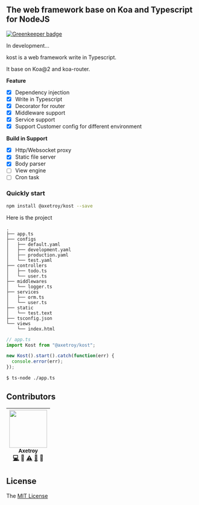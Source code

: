 ## The web framework base on Koa and Typescript for NodeJS

[![Greenkeeper badge](https://badges.greenkeeper.io/axetroy/kost.svg)](https://greenkeeper.io/)

In development...

kost is a web framework write in Typescript.

It base on Koa@2 and koa-router.

**Feature**

* [x] Dependency injection
* [x] Write in Typescript
* [x] Decorator for router
* [x] Middleware support
* [x] Service support
* [x] Support Customer config for different environment

**Build in Support**

* [x] Http/Websocket proxy
* [x] Static file server
* [x] Body parser
* [ ] View engine
* [ ] Cron task

### Quickly start

```bash
npm install @axetroy/kost --save
```

Here is the project

```
.
├── app.ts
├── configs
│   ├── default.yaml
│   ├── development.yaml
│   ├── production.yaml
│   └── test.yaml
├── controllers
│   ├── todo.ts
│   └── user.ts
├── middlewares
│   └── logger.ts
├── services
│   ├── orm.ts
│   └── user.ts
├── static
│   └── test.text
├── tsconfig.json
└── views
    └── index.html
```

```typescript
// app.ts
import Kost from "@axetroy/kost";

new Kost().start().catch(function(err) {
  console.error(err);
});
```

```bash
$ ts-node ./app.ts
```

## Contributors

<!-- ALL-CONTRIBUTORS-LIST:START - Do not remove or modify this section -->

| [<img src="https://avatars1.githubusercontent.com/u/9758711?v=3" width="100px;"/><br /><sub>Axetroy</sub>](http://axetroy.github.io)<br />[💻](https://github.com/axetroy/kost/commits?author=axetroy) 🔌 [⚠️](https://github.com/axetroy/kost/commits?author=axetroy) [🐛](https://github.com/axetroy/kost/issues?q=author%3Aaxetroy) 🎨 |
| :------------------------------------------------------------------------------------------------------------------------------------------------------------------------------------------------------------------------------------------------------------------------------------------------------------------------------------------------: |


<!-- ALL-CONTRIBUTORS-LIST:END -->

## License

The [MIT License](https://github.com/axetroy/kost/blob/master/LICENSE)
